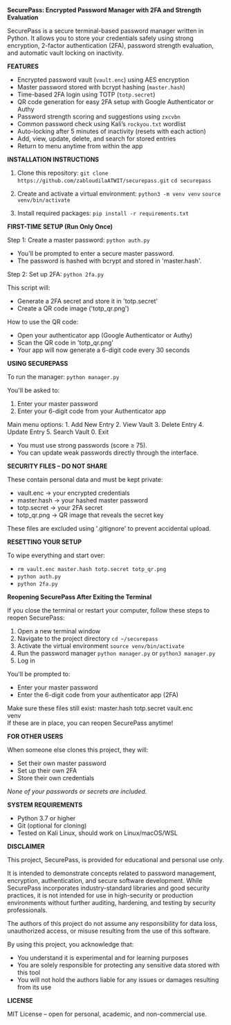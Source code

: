 **SecurePass: Encrypted Password Manager with 2FA and Strength Evaluation**

SecurePass is a secure terminal-based password manager written in Python. It allows you to store your credentials safely using strong encryption, 2-factor authentication (2FA), password strength evaluation, and automatic vault locking on inactivity.

**FEATURES**

- Encrypted password vault (`vault.enc`) using AES encryption
- Master password stored with bcrypt hashing (`master.hash`)
- Time-based 2FA login using TOTP (`totp.secret`)
- QR code generation for easy 2FA setup with Google Authenticator or Authy
- Password strength scoring and suggestions using `zxcvbn`
- Common password check using Kali’s `rockyou.txt` wordlist
- Auto-locking after 5 minutes of inactivity (resets with each action)
- Add, view, update, delete, and search for stored entries
- Return to menu anytime from within the app

**INSTALLATION INSTRUCTIONS**

1. Clone this repository:
   `git clone https://github.com/zabloudilaATWIT/securepass.git`
   `cd securepass`

4. Create and activate a virtual environment:
    `python3 -m venv venv`
    `source venv/bin/activate`

5. Install required packages:
    `pip install -r requirements.txt`

**FIRST-TIME SETUP (Run Only Once)**

Step 1: Create a master password:
    `python auth.py`

- You'll be prompted to enter a secure master password.
- The password is hashed with bcrypt and stored in 'master.hash'.

Step 2: Set up 2FA:
    `python 2fa.py`

This script will:
- Generate a 2FA secret and store it in 'totp.secret'
- Create a QR code image ('totp_qr.png')

How to use the QR code:
- Open your authenticator app (Google Authenticator or Authy)
- Scan the QR code in 'totp_qr.png'
- Your app will now generate a 6-digit code every 30 seconds

**USING SECUREPASS**

To run the manager:
    `python manager.py`

You'll be asked to:
1. Enter your master password
2. Enter your 6-digit code from your Authenticator app

Main menu options:
    1. Add New Entry
    2. View Vault
    3. Delete Entry
    4. Update Entry
    5. Search Vault
    0. Exit

- You must use strong passwords (score ≥ 75).
- You can update weak passwords directly through the interface.

**SECURITY FILES – DO NOT SHARE**

These contain personal data and must be kept private:
- vault.enc       → your encrypted credentials
- master.hash     → your hashed master password
- totp.secret     → your 2FA secret
- totp_qr.png     → QR image that reveals the secret key

These files are excluded using '.gitignore' to prevent accidental upload.

**RESETTING YOUR SETUP**

To wipe everything and start over:
- `rm vault.enc master.hash totp.secret totp_qr.png`
- `python auth.py`
- `python 2fa.py`



**Reopening SecurePass After Exiting the Terminal**

If you close the terminal or restart your computer, follow these steps to reopen SecurePass:
1. Open a new terminal window
2. Navigate to the project directory
    `cd ~/securepass`
3. Activate the virtual environment
    `source venv/bin/activate`
4. Run the password manager
    `python manager.py` or `python3 manager.py`
5. Log in

You'll be prompted to:
- Enter your master password
- Enter the 6-digit code from your authenticator app (2FA)
  
Make sure these files still exist:
    master.hash
    totp.secret 
    vault.enc      
    venv           
If these are in place, you can reopen SecurePass anytime!

**FOR OTHER USERS**

When someone else clones this project, they will:
- Set their own master password
- Set up their own 2FA
- Store their own credentials

*None of your passwords or secrets are included.*

**SYSTEM REQUIREMENTS**

- Python 3.7 or higher
- Git (optional for cloning)
- Tested on Kali Linux, should work on Linux/macOS/WSL

**DISCLAIMER**

This project, SecurePass, is provided for educational and personal use only.

It is intended to demonstrate concepts related to password management, encryption, authentication, and secure software development. While SecurePass incorporates industry-standard libraries and good security practices, it is not intended for use in high-security or production environments without further auditing, hardening, and testing by security professionals.

The authors of this project do not assume any responsibility for data loss, unauthorized access, or misuse resulting from the use of this software.

By using this project, you acknowledge that:
- You understand it is experimental and for learning purposes
- You are solely responsible for protecting any sensitive data stored with this tool
- You will not hold the authors liable for any issues or damages resulting from its use

**LICENSE**

MIT License – open for personal, academic, and non-commercial use.
